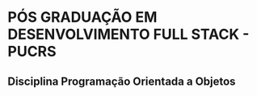 # PÓS GRADUAÇÃO EM DESENVOLVIMENTO FULL STACK - PUCRS
## Disciplina Programação Orientada a Objetos
